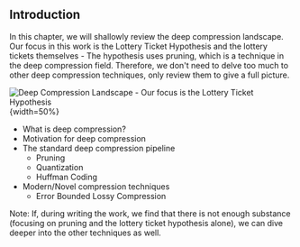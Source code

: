 ## Introduction

In this chapter, we will shallowly review the deep compression landscape. Our focus in this work is the Lottery Ticket Hypothesis and the lottery tickets themselves - The hypothesis uses pruning, which is a technique in the deep compression field. Therefore, we don't need to delve too much to other deep compression techniques, only review them to give a full picture.

![Deep Compression Landscape - Our focus is the Lottery Ticket Hypothesis](assets/deep-compression-venn.png){width=50%}

- What is deep compression?
- Motivation for deep compression
- The standard deep compression pipeline
  - Pruning
  - Quantization
  - Huffman Coding
- Modern/Novel compression techniques
  - Error Bounded Lossy Compression 

Note: If, during writing the work, we find that there is not enough substance (focusing on pruning and the lottery ticket hypothesis alone), we can dive deeper into the other techniques as well.


